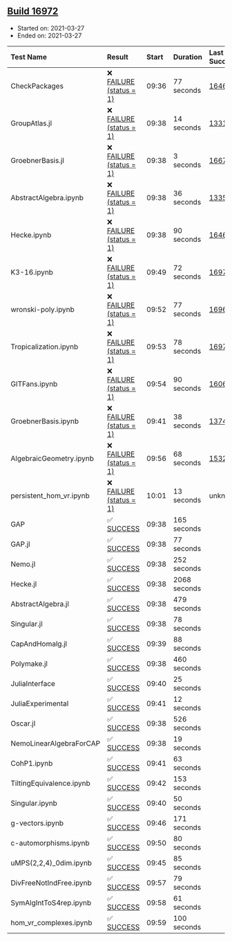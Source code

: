 ## [Build 16972](https://oscarci.mathematik.uni-kl.de/job/oscar/16972/)

* Started on: 2021-03-27
* Ended on: 2021-03-27

| Test Name    | Result | Start | Duration | Last Success | First Failure |
|:-------------|:-------|:------|:---------|:-------------|:--------------|
| CheckPackages | ❌ [FAILURE (status = 1)](https://oscarci.mathematik.uni-kl.de/job/oscar/16972/artifact/logs/build-16972/CheckPackages.log) | 09:36 | 77 seconds | [16463](https://oscarci.mathematik.uni-kl.de/job/oscar/16463/) | [16464](https://oscarci.mathematik.uni-kl.de/job/oscar/16464/) |
| GroupAtlas.jl | ❌ [FAILURE (status = 1)](https://oscarci.mathematik.uni-kl.de/job/oscar/16972/artifact/logs/build-16972/GroupAtlas.jl.log) | 09:38 | 14 seconds | [13311](https://oscarci.mathematik.uni-kl.de/job/oscar/13311/) | [13312](https://oscarci.mathematik.uni-kl.de/job/oscar/13312/) |
| GroebnerBasis.jl | ❌ [FAILURE (status = 1)](https://oscarci.mathematik.uni-kl.de/job/oscar/16972/artifact/logs/build-16972/GroebnerBasis.jl.log) | 09:38 | 3 seconds | [16676](https://oscarci.mathematik.uni-kl.de/job/oscar/16676/) | [16677](https://oscarci.mathematik.uni-kl.de/job/oscar/16677/) |
| AbstractAlgebra.ipynb | ❌ [FAILURE (status = 1)](https://oscarci.mathematik.uni-kl.de/job/oscar/16972/artifact/logs/build-16972/AbstractAlgebra.ipynb.log) | 09:38 | 36 seconds | [13355](https://oscarci.mathematik.uni-kl.de/job/oscar/13355/) | [13356](https://oscarci.mathematik.uni-kl.de/job/oscar/13356/) |
| Hecke.ipynb | ❌ [FAILURE (status = 1)](https://oscarci.mathematik.uni-kl.de/job/oscar/16972/artifact/logs/build-16972/Hecke.ipynb.log) | 09:38 | 90 seconds | [16463](https://oscarci.mathematik.uni-kl.de/job/oscar/16463/) | [16464](https://oscarci.mathematik.uni-kl.de/job/oscar/16464/) |
| K3-16.ipynb | ❌ [FAILURE (status = 1)](https://oscarci.mathematik.uni-kl.de/job/oscar/16972/artifact/logs/build-16972/K3-16.ipynb.log) | 09:49 | 72 seconds | [16971](https://oscarci.mathematik.uni-kl.de/job/oscar/16971/) | [16972](https://oscarci.mathematik.uni-kl.de/job/oscar/16972/) |
| wronski-poly.ipynb | ❌ [FAILURE (status = 1)](https://oscarci.mathematik.uni-kl.de/job/oscar/16972/artifact/logs/build-16972/wronski-poly.ipynb.log) | 09:52 | 77 seconds | [16968](https://oscarci.mathematik.uni-kl.de/job/oscar/16968/) | [16969](https://oscarci.mathematik.uni-kl.de/job/oscar/16969/) |
| Tropicalization.ipynb | ❌ [FAILURE (status = 1)](https://oscarci.mathematik.uni-kl.de/job/oscar/16972/artifact/logs/build-16972/Tropicalization.ipynb.log) | 09:53 | 78 seconds | [16970](https://oscarci.mathematik.uni-kl.de/job/oscar/16970/) | [16971](https://oscarci.mathematik.uni-kl.de/job/oscar/16971/) |
| GITFans.ipynb | ❌ [FAILURE (status = 1)](https://oscarci.mathematik.uni-kl.de/job/oscar/16972/artifact/logs/build-16972/GITFans.ipynb.log) | 09:54 | 90 seconds | [16068](https://oscarci.mathematik.uni-kl.de/job/oscar/16068/) | [16069](https://oscarci.mathematik.uni-kl.de/job/oscar/16069/) |
| GroebnerBasis.ipynb | ❌ [FAILURE (status = 1)](https://oscarci.mathematik.uni-kl.de/job/oscar/16972/artifact/logs/build-16972/GroebnerBasis.ipynb.log) | 09:41 | 38 seconds | [13748](https://oscarci.mathematik.uni-kl.de/job/oscar/13748/) | [13749](https://oscarci.mathematik.uni-kl.de/job/oscar/13749/) |
| AlgebraicGeometry.ipynb | ❌ [FAILURE (status = 1)](https://oscarci.mathematik.uni-kl.de/job/oscar/16972/artifact/logs/build-16972/AlgebraicGeometry.ipynb.log) | 09:56 | 68 seconds | [15322](https://oscarci.mathematik.uni-kl.de/job/oscar/15322/) | [15323](https://oscarci.mathematik.uni-kl.de/job/oscar/15323/) |
| persistent_hom_vr.ipynb | ❌ [FAILURE (status = 1)](https://oscarci.mathematik.uni-kl.de/job/oscar/16972/artifact/logs/build-16972/persistent_hom_vr.ipynb.log) | 10:01 | 13 seconds | unknown | unknown |
| GAP | ✅ [SUCCESS](https://oscarci.mathematik.uni-kl.de/job/oscar/16972/artifact/logs/build-16972/GAP.log) | 09:38 | 165 seconds |  |  |
| GAP.jl | ✅ [SUCCESS](https://oscarci.mathematik.uni-kl.de/job/oscar/16972/artifact/logs/build-16972/GAP.jl.log) | 09:38 | 77 seconds |  |  |
| Nemo.jl | ✅ [SUCCESS](https://oscarci.mathematik.uni-kl.de/job/oscar/16972/artifact/logs/build-16972/Nemo.jl.log) | 09:38 | 252 seconds |  |  |
| Hecke.jl | ✅ [SUCCESS](https://oscarci.mathematik.uni-kl.de/job/oscar/16972/artifact/logs/build-16972/Hecke.jl.log) | 09:38 | 2068 seconds |  |  |
| AbstractAlgebra.jl | ✅ [SUCCESS](https://oscarci.mathematik.uni-kl.de/job/oscar/16972/artifact/logs/build-16972/AbstractAlgebra.jl.log) | 09:38 | 479 seconds |  |  |
| Singular.jl | ✅ [SUCCESS](https://oscarci.mathematik.uni-kl.de/job/oscar/16972/artifact/logs/build-16972/Singular.jl.log) | 09:38 | 78 seconds |  |  |
| CapAndHomalg.jl | ✅ [SUCCESS](https://oscarci.mathematik.uni-kl.de/job/oscar/16972/artifact/logs/build-16972/CapAndHomalg.jl.log) | 09:39 | 88 seconds |  |  |
| Polymake.jl | ✅ [SUCCESS](https://oscarci.mathematik.uni-kl.de/job/oscar/16972/artifact/logs/build-16972/Polymake.jl.log) | 09:38 | 460 seconds |  |  |
| JuliaInterface | ✅ [SUCCESS](https://oscarci.mathematik.uni-kl.de/job/oscar/16972/artifact/logs/build-16972/JuliaInterface.log) | 09:40 | 25 seconds |  |  |
| JuliaExperimental | ✅ [SUCCESS](https://oscarci.mathematik.uni-kl.de/job/oscar/16972/artifact/logs/build-16972/JuliaExperimental.log) | 09:41 | 12 seconds |  |  |
| Oscar.jl | ✅ [SUCCESS](https://oscarci.mathematik.uni-kl.de/job/oscar/16972/artifact/logs/build-16972/Oscar.jl.log) | 09:38 | 526 seconds |  |  |
| NemoLinearAlgebraForCAP | ✅ [SUCCESS](https://oscarci.mathematik.uni-kl.de/job/oscar/16972/artifact/logs/build-16972/NemoLinearAlgebraForCAP.log) | 09:38 | 19 seconds |  |  |
| CohP1.ipynb | ✅ [SUCCESS](https://oscarci.mathematik.uni-kl.de/job/oscar/16972/artifact/logs/build-16972/CohP1.ipynb.log) | 09:41 | 63 seconds |  |  |
| TiltingEquivalence.ipynb | ✅ [SUCCESS](https://oscarci.mathematik.uni-kl.de/job/oscar/16972/artifact/logs/build-16972/TiltingEquivalence.ipynb.log) | 09:42 | 153 seconds |  |  |
| Singular.ipynb | ✅ [SUCCESS](https://oscarci.mathematik.uni-kl.de/job/oscar/16972/artifact/logs/build-16972/Singular.ipynb.log) | 09:40 | 50 seconds |  |  |
| g-vectors.ipynb | ✅ [SUCCESS](https://oscarci.mathematik.uni-kl.de/job/oscar/16972/artifact/logs/build-16972/g-vectors.ipynb.log) | 09:46 | 171 seconds |  |  |
| c-automorphisms.ipynb | ✅ [SUCCESS](https://oscarci.mathematik.uni-kl.de/job/oscar/16972/artifact/logs/build-16972/c-automorphisms.ipynb.log) | 09:50 | 80 seconds |  |  |
| uMPS(2,2,4)_0dim.ipynb | ✅ [SUCCESS](https://oscarci.mathematik.uni-kl.de/job/oscar/16972/artifact/logs/build-16972/uMPS-2-2-4-_0dim.ipynb.log) | 09:45 | 85 seconds |  |  |
| DivFreeNotIndFree.ipynb | ✅ [SUCCESS](https://oscarci.mathematik.uni-kl.de/job/oscar/16972/artifact/logs/build-16972/DivFreeNotIndFree.ipynb.log) | 09:57 | 79 seconds |  |  |
| SymAlgIntToS4rep.ipynb | ✅ [SUCCESS](https://oscarci.mathematik.uni-kl.de/job/oscar/16972/artifact/logs/build-16972/SymAlgIntToS4rep.ipynb.log) | 09:58 | 61 seconds |  |  |
| hom_vr_complexes.ipynb | ✅ [SUCCESS](https://oscarci.mathematik.uni-kl.de/job/oscar/16972/artifact/logs/build-16972/hom_vr_complexes.ipynb.log) | 09:59 | 100 seconds |  |  |

